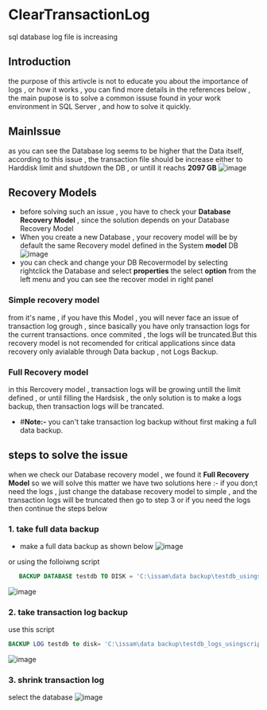# ClearTransactionLog
sql database log file is increasing 
## Introduction
the purpose of this artivcle is not to educate you about the importance of logs , or how it works , you can find more details in the references below , 
the main pupose is to solve a common issuse found in your work environment in SQL Server , and how to solve it quickly.

## MainIssue
as you can see the Database log seems to be higher that the Data itself, according to this issue , the transaction file should be increase either to Harddisk limit and shutdown the DB , 
or untill it reachs **2097 GB**
![image](https://github.com/user-attachments/assets/4ade4f16-6e7c-4e1b-9551-c94bd573eabc)
## Recovery  Models
- before solving such an issue , you have to check your **Database Recovery Model** , since the solution depends on your Database Recovery Model
- When you create a new Database , your recovery model will be by default the same Recovery model defined in the System **model** DB 
![image](https://github.com/user-attachments/assets/38de1861-af3d-451a-b838-327f8c0a95ba)
- you can check and change your DB Recovermodel by selecting rightclick the Database and select **properties** the select **option** from the left menu and you can see the recover model in right panel

###  Simple recovery model
from it's name , if you have this Model , you will never face an issue of transaction log grough , since basically you have only transaction logs for the current transactions.
once commited , the logs will be truncated.But this recovery model is not recomended for critical applications since data recovery only avialable through Data backup , not Logs Backup.
### Full Recovery model
in this Rercovery model , transaction logs will be growing untill the limit defined , or until filling the Hardsisk , the only solution is to make a logs backup, then transaction logs will be trancated.
- #**Note:-**
you can't take transaction log backup without first making a full data backup.
## steps to solve the issue
when we check our Database recovery  model , we found it **Full Recovery Model** so we will solve this matter
we have two solutions here :-
if you don;t need the logs , just change the database recovery model to simple , and the transaction logs will be truncated then go to step 3
or if you need the logs then continue the steps below
### 1. take full data backup
- make a full data backup as shown below
![image](https://github.com/user-attachments/assets/ca99b589-7f31-4ee8-b655-559d484de21b)

or using the folloiwng script
```sql
   BACKUP DATABASE testdb TO DISK = 'C:\issam\data backup\testdb_usingscript.back'
```
![image](https://github.com/user-attachments/assets/e65b2d38-ea10-4984-8ba9-bbcd235fa588)
### 2. take transaction log backup
use this script 
```sql
BACKUP LOG testdb to disk= 'C:\issam\data backup\testdb_logs_usingscript.back'
```
![image](https://github.com/user-attachments/assets/af6fb0ef-e80c-4715-b0d0-ffd2222debec)

### 3. shrink transaction log
select the database 
![image](https://github.com/user-attachments/assets/c4d113d3-4b6f-41ce-9b39-9234e231153b)






